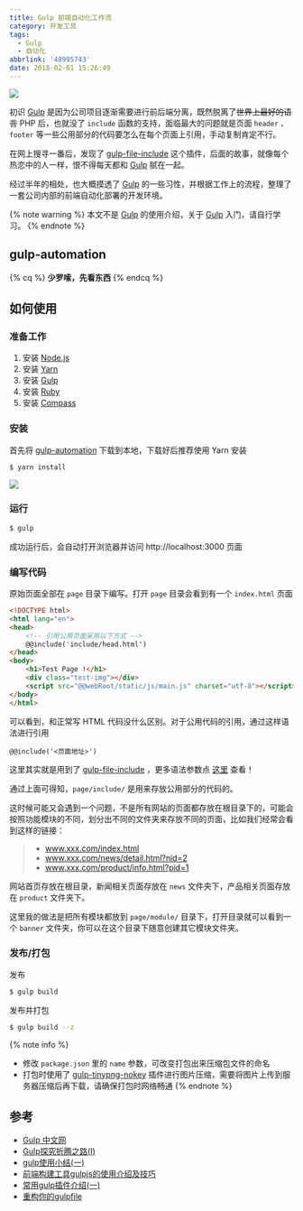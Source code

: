 ```yaml
---
title: Gulp 前端自动化工作流
category: 开发工具
tags:
  - Gulp
  - 自动化
abbrlink: '48995743'
date: 2018-02-01 15:26:49
---
```


![](https://i.loli.net/2018/02/01/5a72c21986995.png)

初识 [Gulp](https://www.gulpjs.com.cn/) 是因为公司项目逐渐需要进行前后端分离，既然脱离了~~世界上最好的语言~~ PHP 后，也就没了 `include` 函数的支持，面临最大的问题就是页面 `header` 、 `footer` 等一些公用部分的代码要怎么在每个页面上引用，手动复制肯定不行。

在网上搜寻一番后，发现了 [gulp-file-include](https://www.npmjs.com/package/gulp-file-include) 这个插件，后面的故事，就像每个热恋中的人一样，恨不得每天都和 [Gulp](https://www.gulpjs.com.cn/) 腻在一起。

经过半年的相处，也大概摸透了 [Gulp](https://www.gulpjs.com.cn/) 的一些习性，并根据工作上的流程，整理了一套公司内部的前端自动化部署的开发环境。

<!-- more -->

{% note warning %}
本文不是 [Gulp](https://www.gulpjs.com.cn/) 的使用介绍，关于 [Gulp](https://www.gulpjs.com.cn/) 入门，请自行学习。
{% endnote %}

## gulp-automation

{% cq %}
**少罗嗦，先看东西**
{% endcq %}

<script src='//gitee.com/eoner/gulp-automation/widget_preview'></script>

## 如何使用

### 准备工作

1. 安装 [Node.js](https://nodejs.org/)
2. 安装 [Yarn](https://yarnpkg.com/zh-Hans/)
3. 安装 [Gulp](https://gulpjs.com/)
4. 安装 [Ruby](https://rubyinstaller.org/downloads/)
5. 安装 [Compass](http://compass-style.org/)

### 安装

首先将 [gulp-automation](https://gitee.com/eoner/gulp-automation) 下载到本地，下载好后推荐使用 Yarn 安装

``` bash
$ yarn install
```

![](https://i.loli.net/2018/02/01/5a72cee181f7f.png)

### 运行

``` bash
$ gulp
```

成功运行后，会自动打开浏览器并访问 http://localhost:3000 页面

### 编写代码

原始页面全部在 `page` 目录下编写。打开 `page` 目录会看到有一个 `index.html` 页面

``` html
<!DOCTYPE html>
<html lang="en">
<head>
    <!-- 引用公用页面采用以下方式 -->
    @@include('include/head.html')
</head>
<body>
    <h1>Test Page !</h1>
    <div class="test-img"></div>
    <script src="@@webRoot/static/js/main.js" charset="utf-8"></script>
</body>
</html>
```

可以看到，和正常写 HTML 代码没什么区别。对于公用代码的引用，通过这样语法进行引用

```
@@include('<页面地址>')
```

这里其实就是用到了 [gulp-file-include](https://www.npmjs.com/package/gulp-file-include) ，更多语法参数点 [这里](https://www.npmjs.com/package/gulp-file-include) 查看！

通过上面可得知，`page/include/` 是用来存放公用部分的代码的。

这时候可能又会遇到一个问题，不是所有网站的页面都存放在根目录下的，可能会按照功能模块的不同，划分出不同的文件夹来存放不同的页面，比如我们经常会看到这样的链接：

> - www.xxx.com/index.html
> - www.xxx.com/news/detail.html?nid=2
> - www.xxx.com/product/info.html?pid=1

网站首页存放在根目录，新闻相关页面存放在 `news` 文件夹下，产品相关页面存放在 `product` 文件夹下。

这里我的做法是把所有模块都放到 `page/module/` 目录下，打开目录就可以看到一个 `banner` 文件夹，你可以在这个目录下随意创建其它模块文件夹。

### 发布/打包

发布

``` bash
$ gulp build
```

发布并打包

``` bash
$ gulp build --z
```

{% note info %}
- 修改 `package.json` 里的 `name` 参数，可改变打包出来压缩包文件的命名
- 打包时使用了 [gulp-tinypng-nokey](https://www.npmjs.com/package/gulp-tinypng-nokey) 插件进行图片压缩，需要将图片上传到服务器压缩后再下载，请确保打包时网络畅通
{% endnote %}

## 参考

- [Gulp 中文网](https://www.gulpjs.com.cn/)
- [Gulp探究折腾之路(I)](https://www.jianshu.com/p/9768a4dc7cf7)
- [gulp使用小结(一)](http://www.cnblogs.com/Darren_code/p/gulp.html)
- [前端构建工具gulpjs的使用介绍及技巧](http://www.cnblogs.com/2050/p/4198792.html)
- [常用gulp插件介绍(一)](http://pinkyjie.com/2015/08/02/commonly-used-gulp-plugins-part-1/)
- [重构你的gulpfile](http://pinkyjie.com/2015/03/24/refactor-your-gulpfile/)
